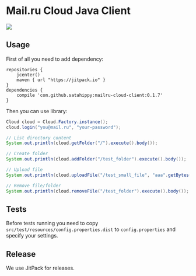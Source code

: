 # Mail.ru Cloud Java Client

[![](https://jitpack.io/v/satahippy/mailru-cloud-client.svg)](https://jitpack.io/#satahippy/mailru-cloud-client)

## Usage

First of all you need to add dependency:

```
repositories {
    jcenter()
    maven { url "https://jitpack.io" }
}
dependencies {
    compile 'com.github.satahippy:mailru-cloud-client:0.1.7'
}
```

Then you can use library:

```java
Cloud cloud = Cloud.Factory.instance();
cloud.login("you@mail.ru", "your-password");

// List directory content
System.out.println(cloud.getFolder("/").execute().body());

// Create folder
System.out.println(cloud.addFolder("/test_folder").execute().body());

// Upload file
System.out.println(cloud.uploadFile("/test_small_file", "aaa".getBytes()).execute().body());

// Remove file/folder
System.out.println(cloud.removeFile("/test_folder").execute().body());
```

## Tests

Before tests running you need to copy `src/test/resources/config.properties.dist` to `config.properties` and specify your settings.

## Release

We use JitPack for releases.